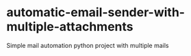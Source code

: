 # automatic-email-sender-with-multiple-attachments
Simple mail automation python project with multiple mails
